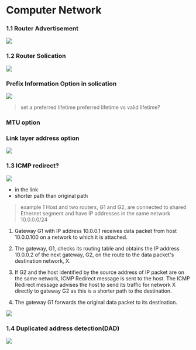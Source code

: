 # Computer Network

### 1.1 Router Advertisement
![](https://i.imgur.com/aUwC3jw.png)

### 1.2 Router Solication
![](https://i.imgur.com/o5TC11y.png)

### Prefix Information Option in solication
![](https://i.imgur.com/5oR5fV5.png)

> set a preferred lifetime
> preferred lifetime vs valid lifetime?

### MTU option

### Link layer address option
![](https://i.imgur.com/uZLeR0X.png)

### 1.3 ICMP redirect?
![](https://i.imgur.com/VnxKtdj.png)
* in the link 
* shorter path than original path
> example 1
> Host and two routers, G1 and G2, are connected to shared Ethernet segment and have IP addresses in the same network 10.0.0.0/24

1. Gateway G1 with IP address 10.0.0.1 receives data packet from host 10.0.0.100 on a network to which it is attached.

2. The gateway, G1, checks its routing table and obtains the IP address 10.0.0.2 of the next gateway, G2, on the route to the data packet's destination network, X.

3. If G2 and the host identified by the source address of IP packet are on the same network, ICMP Redirect message is sent to the host. The ICMP Redirect message advises the host to send its traffic for network X directly to gateway G2 as this is a shorter path to the destination.

4.  The gateway G1 forwards the original data packet to its destination.



![](https://i.imgur.com/YPbEQOA.png)


### 1.4 Duplicated address detection(DAD)
![](https://i.imgur.com/qOhXVe2.png)

